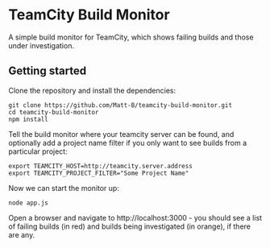 # TeamCity Build Monitor

A simple build monitor for TeamCity, which shows failing builds and those under investigation.

## Getting started

Clone the repository and install the dependencies:

    git clone https://github.com/Matt-B/teamcity-build-monitor.git
    cd teamcity-build-monitor
    npm install

Tell the build monitor where your teamcity server can be found, and optionally add a project name filter if you only want to see builds from a particular project:

    export TEAMCITY_HOST=http://teamcity.server.address
    export TEAMCITY_PROJECT_FILTER="Some Project Name"

Now we can start the monitor up:

    node app.js

Open a browser and navigate to http://localhost:3000 - you should see a list of failing builds (in red) and builds being investigated (in orange), if there are any.
